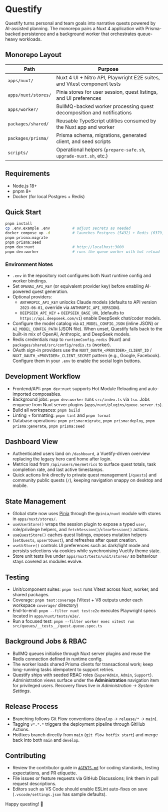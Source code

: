 # Questify

Questify turns personal and team goals into narrative quests powered by AI-assisted planning. The monorepo pairs a Nuxt 4 application with Prisma-backed persistence and a background worker that orchestrates queue-heavy workloads.

## Monorepo Layout

| Path | Purpose |
| --- | --- |
| `apps/nuxt/` | Nuxt 4 UI + Nitro API, Playwright E2E suites, and Vitest component tests |
| `apps/nuxt/stores/` | Pinia stores for user session, quest listings, and UI preferences |
| `apps/worker/` | BullMQ-backed worker processing quest decomposition and notifications |
| `packages/shared/` | Reusable TypeScript utilities consumed by the Nuxt app and worker |
| `packages/prisma/` | Prisma schema, migrations, generated client, and seed scripts |
| `scripts/` | Operational helpers (`prepare-safe.sh`, `upgrade-nuxt.sh`, etc.) |

## Requirements

- Node.js 18+
- pnpm 8+
- Docker (for local Postgres + Redis)

## Quick Start

```bash
pnpm install
cp .env.example .env          # adjust secrets as needed
docker compose up -d          # launches Postgres (5432) + Redis (6379)
pnpm prisma:migrate
pnpm prisma:seed
pnpm dev:nuxt                 # http://localhost:3000
pnpm dev:worker               # runs the queue worker with hot reload
```

### Environment Notes

- `.env` in the repository root configures both Nuxt runtime config and worker bindings.
- Set `OPENAI_API_KEY` (or equivalent provider key) before enabling AI-powered quest generation.
- Optional providers:
  - `ANTHROPIC_API_KEY` unlocks Claude models (defaults to API version `2023-06-01`, override via `ANTHROPIC_API_VERSION`).
  - `DEEPSEEK_API_KEY` + `DEEPSEEK_BASE_URL` (defaults to `https://api.deepseek.com/v1`) enable DeepSeek chat/coder models.
- Configure the model catalog via `AI_MODEL_CONFIG_JSON` (inline JSON) or `AI_MODEL_CONFIG_PATH` (JSON file). When unset, Questify falls back to the built-in mix of OpenAI, Anthropic, and DeepSeek models.
- Redis credentials map to `runtimeConfig.redis` (Nuxt) and `packages/shared/src/config/redis.ts` (worker).
- OAuth sign-in providers use the `NUXT_OAUTH_<PROVIDER>_CLIENT_ID` / `NUXT_OAUTH_<PROVIDER>_CLIENT_SECRET` pattern (e.g., Google, Facebook). Configure them in your `.env` to enable the social login buttons.

## Development Workflow

- Frontend/API: `pnpm dev:nuxt` supports Hot Module Reloading and auto-imported composables.
- Background jobs: `pnpm dev:worker` runs `src/index.ts` via `tsx`. Jobs enqueue from Nuxt server plugins (`apps/nuxt/plugins/queue.server.ts`).
- Build all workspaces: `pnpm build`
- Linting + formatting: `pnpm lint` and `pnpm format`
- Database operations: `pnpm prisma:migrate`, `pnpm prisma:deploy`, `pnpm prisma:generate`, `pnpm prisma:seed`

## Dashboard View

- Authenticated users land on `/dashboard`, a Vuetify-driven overview replacing the legacy hero card home after login.
- Metrics load from `/api/users/me/metrics` to surface quest totals, task completion rate, and last active timestamps.
- Quick actions link directly to private quest management (`/quests`) and community public quests (`/`), keeping navigation snappy on desktop and mobile.

## State Management

- Global state now uses [Pinia](https://pinia.vuejs.org/) through the `@pinia/nuxt` module with stores in `apps/nuxt/stores/`.
- `useUserStore()` wraps the session plugin to expose a typed `user`, role/privilege helpers, and `fetchSession()`/`clearSession()` actions.
- `useQuestStore()` caches quest listings, exposes mutation helpers (`setQuests`, `upsertQuest`), and refreshes after quest creation.
- `useUiStore()` controls UI preferences such as dark/light mode and persists selections via cookies while synchronising Vuetify theme state.
- Store unit tests live under `apps/nuxt/tests/unit/stores/` so behaviour stays covered as modules evolve.

## Testing

- Unit/component suites: `pnpm test` runs Vitest across Nuxt, worker, and shared packages.
- Coverage: `pnpm test:coverage` (Vitest + V8 outputs under each workspace `coverage/` directory)
- End-to-end: `pnpm --filter nuxt test:e2e` executes Playwright specs located in `apps/nuxt/tests/e2e/`.
- Run a focused test: `pnpm --filter worker exec vitest run src/queues/__tests__/quest.queue.spec.ts`

## Background Jobs & RBAC

- BullMQ queues initialise through Nuxt server plugins and reuse the Redis connection defined in runtime config.
- The worker loads shared Prisma clients for transactional work; keep long-running tasks idempotent to support retries.
- Questify ships with seeded RBAC roles (`SuperAdmin`, `Admin`, `Support`). Administration views surface under the **Administration** navigation item for privileged users. Recovery flows live in *Administration → System Settings*.

## Release Process

- Branching follows Git Flow conventions (`develop` → `release/*` → `main`).
- Tagging `v*.*.*` triggers the deployment pipeline through GitHub Actions.
- Hotfixes branch directly from `main` (`git flow hotfix start`) and merge back into both `main` and `develop`.

## Contributing

- Review the contributor guide in [`AGENTS.md`](./AGENTS.md) for coding standards, testing expectations, and PR etiquette.
- File issues or feature requests via GitHub Discussions; link them in pull request descriptions.
- Editors such as VS Code should enable ESLint auto-fixes on save (`.vscode/settings.json` has sample defaults).

Happy questing! 🚀
